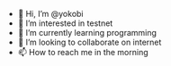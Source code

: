- 👋 Hi, I’m @yokobi
- 👀 I’m interested in testnet
- 🌱 I’m currently learning programming
- 💞️ I’m looking to collaborate on internet
- 📫 How to reach me in the morning

<!---
yokobi/yokobi is a ✨ special ✨ repository because its `README.md` (this file) appears on your GitHub profile.
You can click the Preview link to take a look at your changes.
--->
